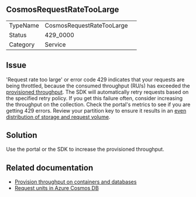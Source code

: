 ## CosmosRequestRateTooLarge

|   |   |   |
|---|---|---|
|TypeName|CosmosRequestRateTooLarge|
|Status|429_0000|
|Category|Service|

## Issue

'Request rate too large' or error code 429 indicates that your requests are being throttled, because the consumed throughput (RU/s) has exceeded the [provisioned throughput](https://docs.microsoft.com/azure/cosmos-db/set-throughput). The SDK will automatically retry requests based on the specified retry policy. If you get this failure often, consider increasing the throughput on the collection. Check the portal's metrics to see if you are getting 429 errors. Review your partition key to ensure it results in an [even distribution of storage and request volume](https://docs.microsoft.com/azure/cosmos-db/partition-data).

## Solution

Use the portal or the SDK to increase the provisioned throughput.

## Related documentation
* [Provision throughput on containers and databases](https://docs.microsoft.com/azure/cosmos-db/set-throughput)
* [Request units in Azure Cosmos DB](https://docs.microsoft.com/azure/cosmos-db/request-units)
